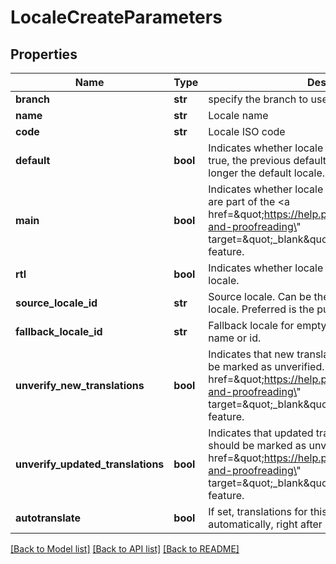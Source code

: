 # LocaleCreateParameters

## Properties
Name | Type | Description | Notes
------------ | ------------- | ------------- | -------------
**branch** | **str** | specify the branch to use | [optional] 
**name** | **str** | Locale name | [optional] 
**code** | **str** | Locale ISO code | [optional] 
**default** | **bool** | Indicates whether locale is the default locale. If set to true, the previous default locale the project is no longer the default locale. | [optional] 
**main** | **bool** | Indicates whether locale is a main locale. Main locales are part of the &lt;a href&#x3D;\&quot;https://help.phrase.com/help/verification-and-proofreading\&quot; target&#x3D;\&quot;_blank\&quot;&gt;Verification System&lt;/a&gt; feature. | [optional] 
**rtl** | **bool** | Indicates whether locale is a RTL (Right-to-Left) locale. | [optional] 
**source_locale_id** | **str** | Source locale. Can be the name or public id of the locale. Preferred is the public id. | [optional] 
**fallback_locale_id** | **str** | Fallback locale for empty translations. Can be a locale name or id. | [optional] 
**unverify_new_translations** | **bool** | Indicates that new translations for this locale should be marked as unverified. Part of the &lt;a href&#x3D;\&quot;https://help.phrase.com/help/verification-and-proofreading\&quot; target&#x3D;\&quot;_blank\&quot;&gt;Advanced Workflows&lt;/a&gt; feature. | [optional] 
**unverify_updated_translations** | **bool** | Indicates that updated translations for this locale should be marked as unverified. Part of the &lt;a href&#x3D;\&quot;https://help.phrase.com/help/verification-and-proofreading\&quot; target&#x3D;\&quot;_blank\&quot;&gt;Advanced Workflows&lt;/a&gt; feature. | [optional] 
**autotranslate** | **bool** | If set, translations for this locale will be fetched automatically, right after creation. | [optional] 

[[Back to Model list]](../README.md#documentation-for-models) [[Back to API list]](../README.md#documentation-for-api-endpoints) [[Back to README]](../README.md)


